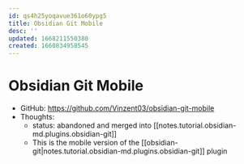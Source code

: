 ```yaml
---
id: qs4h25yoqavue361o60ypg5
title: Obsidian Git Mobile
desc: ''
updated: 1668211550380
created: 1660834958545
---
```

# Obsidian Git Mobile

- GitHub: https://github.com/Vinzent03/obsidian-git-mobile
- Thoughts:
    - status: abandoned and merged into [[notes.tutorial.obsidian-md.plugins.obsidian-git]]
    - This is the mobile version of the [[obsidian-git|notes.tutorial.obsidian-md.plugins.obsidian-git]] plugin